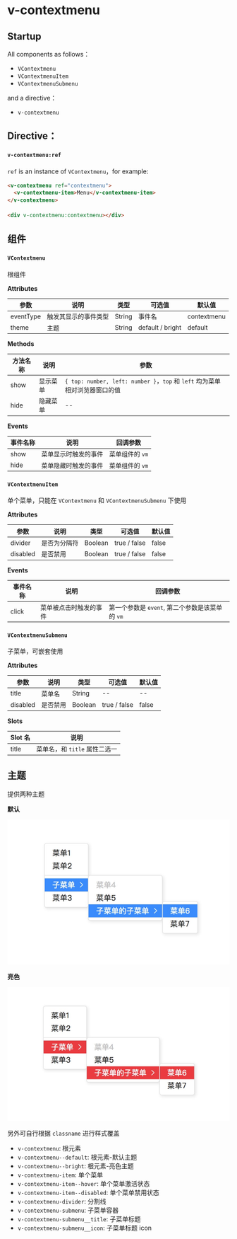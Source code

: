 # v-contextmenu

## Startup

All components as follows：

- `VContextmenu`
- `VContextmenuItem`
- `VContextmenuSubmenu`

and a directive：

- `v-contextmenu`

## Directive：

#### `v-contextmenu:ref`

`ref` is an instance of `VContextmenu`，for example:

```html
<v-contextmenu ref="contextmenu">
  <v-contextmenu-item>Menu</v-contextmenu-item>
</v-contextmenu>

<div v-contextmenu:contextmenu></div>
```

## 组件

#### `VContextmenu`

根组件

**Attributes**

| 参数        | 说明              | 类型    | 可选值 | 默认值      |
| ---------- | ----------------- | ------ | ----- | ---------- |
| eventType  | 触发其显示的事件类型 | String | 事件名 | contextmenu |
| theme      | 主题              | String | default / bright | default |

**Methods**

| 方法名称  | 说明             | 参数     |
| -------- | --------------- | ----------- |
| show     | 显示菜单 | `{ top: number, left: number }`，`top` 和 `left` 均为菜单相对浏览器窗口的值 |
| hide     | 隐藏菜单 | -- |

**Events**

| 事件名称  | 说明               | 回调参数     |
| -------- | ----------------- | ----------- |
| show     | 菜单显示时触发的事件 | 菜单组件的 `vm` |
| hide     | 菜单隐藏时触发的事件 | 菜单组件的 `vm` |

#### `VContextmenuItem`

单个菜单，只能在 `VContextmenu` 和 `VContextmenuSubmenu` 下使用

**Attributes**

| 参数      | 说明        | 类型    | 可选值        | 默认值 |
| ---------| ---------- | ------- | ------------ | ----- |
| divider  | 是否为分隔符 | Boolean | true / false | false |
| disabled | 是否禁用    | Boolean | true / false | false |

**Events**

| 事件名称  | 说明                | 回调参数     |
| -------- | ------------------ | ----------- |
| click    | 菜单被点击时触发的事件 | 第一个参数是 `event`, 第二个参数是该菜单的 `vm` |

#### `VContextmenuSubmenu`

子菜单，可嵌套使用

**Attributes**

| 参数      | 说明     | 类型    | 可选值   | 默认值 |
| -------- | -------- | ------ | ------- | ----- |
| title    | 菜单名    | String | --      | --    |
| disabled | 是否禁用  | Boolean | true / false | false |

**Slots**

| Slot 名  | 说明                |
| -------- | ------------------ |
| title    | 菜单名，和 `title` 属性二选一 |

## 主题

提供两种主题

**默认**

![default](./images/default.jpg)

**亮色**

![bright](./images/bright.jpg)

另外可自行根据 `classname` 进行样式覆盖

- `v-contextmenu`: 根元素
- `v-contextmenu--default`: 根元素-默认主题
- `v-contextmenu--bright`: 根元素-亮色主题
- `v-contextmenu-item`: 单个菜单
- `v-contextmenu-item--hover`: 单个菜单激活状态
- `v-contextmenu-item--disabled`: 单个菜单禁用状态
- `v-contextmenu-divider`: 分割线
- `v-contextmenu-submenu`: 子菜单容器
- `v-contextmenu-submenu__title`: 子菜单标题
- `v-contextmenu-submenu__icon`: 子菜单标题 icon
